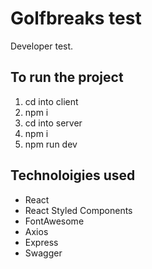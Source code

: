 # Golfbreaks test

Developer test.

## To run the project

1. cd into client
2. npm i
3. cd into server
4. npm i
5. npm run dev

## Technoloigies used

- React
- React Styled Components
- FontAwesome
- Axios
- Express
- Swagger
